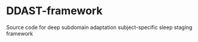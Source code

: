 # DDAST-framework
Source code for deep subdomain adaptation subject-specific sleep staging framework
